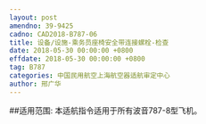 ```yaml
---
layout: post
amendno: 39-9425
cadno: CAD2018-B787-06
title: 设备/设施-乘务员座椅安全带连接螺栓-检查
date: 2018-05-30 00:00:00 +0800
effdate: 2018-05-30 00:00:00 +0800
tag: B787
categories: 中国民用航空上海航空器适航审定中心
author: 邢广华
---
```


##适用范围:
本适航指令适用于所有波音787-8型飞机。

